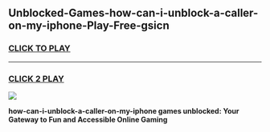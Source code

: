
## Unblocked-Games-how-can-i-unblock-a-caller-on-my-iphone-Play-Free-gsicn
<h3>
<a href="https://premium76.site?title=how-can-i-unblock-a-caller-on-my-iphone&ref=10A">CLICK TO PLAY</a></h3>
<hr>

<h3>
<a href="https://premium76.site?title=how-can-i-unblock-a-caller-on-my-iphone&ref=10A">CLICK 2 PLAY</a>
  
</h3>

<a href="https://premium76.site?title=how-can-i-unblock-a-caller-on-my-iphone&ref=10A"><img src="https://clearcache.store/games.png"></a>


**how-can-i-unblock-a-caller-on-my-iphone games unblocked: Your Gateway to Fun and Accessible Online Gaming**
